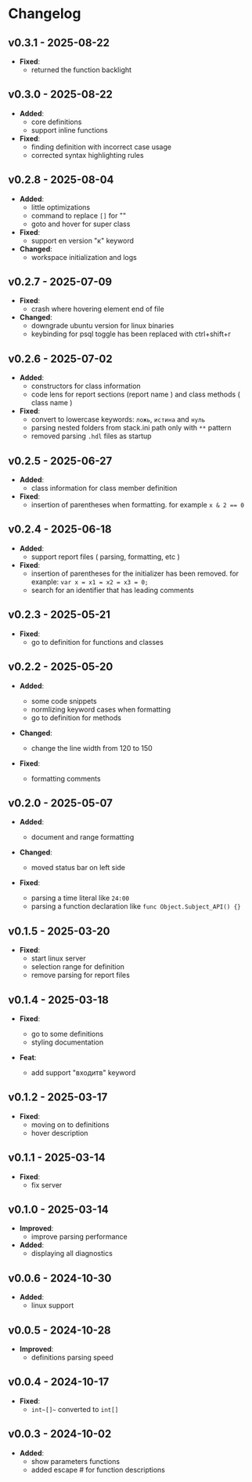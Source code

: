 **Changelog**
===============
**v0.3.1 - 2025-08-22**
------------------------------------
* **Fixed**: 
   + returned the function backlight

**v0.3.0 - 2025-08-22**
------------------------------------
* **Added**:
   + core definitions
   + support inline functions
* **Fixed**: 
   + finding definition with incorrect case usage
   + corrected syntax highlighting rules

**v0.2.8 - 2025-08-04**
------------------------------------
* **Added**:
   + little optimizations
   + command to replace `[]` for ""
   + goto and hover for super class
* **Fixed**: 
   + support en version "к" keyword
* **Changed**:
   + workspace initialization and logs

**v0.2.7 - 2025-07-09**
------------------------------------
* **Fixed**: 
   + crash where hovering element end of file
* **Changed**:
   + downgrade ubuntu version for linux binaries
   + keybinding for psql toggle has been replaced with ctrl+shift+r


**v0.2.6 - 2025-07-02**
------------------------------------
* **Added**:
   + constructors for class information
   + code lens for report sections (report name ) and class methods ( class name )
* **Fixed**: 
   + convert to lowercase keywords: `ложь`, `истина` and `нуль` 
   + parsing nested folders from stack.ini path only with `**` pattern
   + removed parsing `.hdl` files as startup


**v0.2.5 - 2025-06-27**
------------------------------------
* **Added**:
   + class information for class member definition
* **Fixed**: 
   + insertion of  parentheses when formatting. for example `x & 2 == 0`


**v0.2.4 - 2025-06-18**
------------------------------------
* **Added**:
   + support report files ( parsing, formatting, etc )
* **Fixed**: 
   + insertion of parentheses for the initializer has been removed. for exanple: `var x = x1 = x2 = x3 = 0;`
   + search for an identifier that has leading comments


**v0.2.3 - 2025-05-21**
------------------------------------
* **Fixed**: 
   + go to definition for functions and classes


**v0.2.2 - 2025-05-20**
------------------------------------
* **Added**:
   + some code snippets
   + normlizing keyword cases when formatting
   + go to definition for methods

* **Changed**:
   + change the line width from 120 to 150

* **Fixed**: 
   + formatting comments


**v0.2.0 - 2025-05-07**
------------------------------------
* **Added**:
   + document and range formatting

* **Changed**:
   + moved status bar on left side

* **Fixed**: 
   + parsing a time literal like `24:00`
   + parsing a function declaration like `func Object.Subject_API() {}`


**v0.1.5 - 2025-03-20**
------------------------------------

* **Fixed**: 
   + start linux server
   + selection range for definition
   + remove parsing for report files

**v0.1.4 - 2025-03-18**
------------------------------------

* **Fixed**: 
   + go to some definitions
   + styling documentation

* **Feat**: 
   + add support "входитв" keyword

**v0.1.2 - 2025-03-17**
------------------------------------

* **Fixed**: 
   + moving on to definitions
   + hover description 

**v0.1.1 - 2025-03-14**
------------------------------------

* **Fixed**: 
   + fix server

**v0.1.0 - 2025-03-14**
------------------------------------

* **Improved**: 
   + improve parsing performance
* **Added**: 
   + displaying all diagnostics

**v0.0.6 - 2024-10-30**
------------------------------------

* **Added**: 
   + linux support


**v0.0.5 - 2024-10-28**
------------------------------------

* **Improved**: 
   + definitions parsing speed


**v0.0.4 - 2024-10-17**
------------------------------------

* **Fixed**: 
   + `int~[]~` converted to `int[]` 


**v0.0.3 - 2024-10-02**
------------------------------------

* **Added**: 
   + show parameters functions
   + added escape # for function descriptions